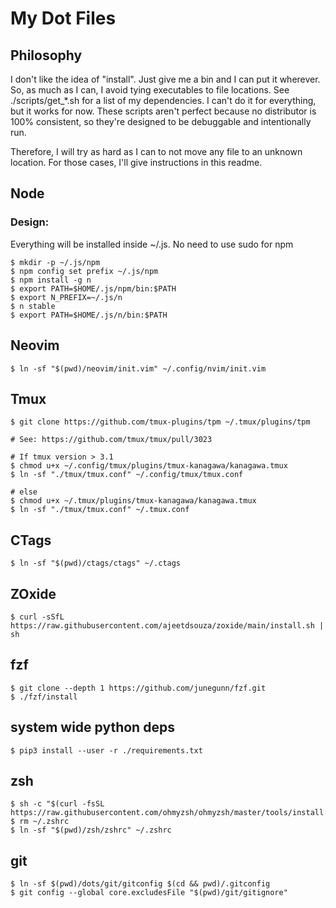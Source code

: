 # My Dot Files

## Philosophy
I don't like the idea of "install". Just give me a bin and I can put it wherever. So, as much as I can, I avoid tying executables to file locations. See ./scripts/get_\*.sh for a list of my dependencies. I can't do it for everything, but it works for now. These scripts aren't perfect because no distributor is 100% consistent, so they're designed to be debuggable and intentionally run.

Therefore, I will try as hard as I can to not move any file to an unknown location. For those cases, I'll give instructions in this readme.

## Node 
### Design:
Everything will be installed inside ~/.js. No need to use sudo for npm 
```
$ mkdir -p ~/.js/npm
$ npm config set prefix ~/.js/npm 
$ npm install -g n 
$ export PATH=$HOME/.js/npm/bin:$PATH 
$ export N_PREFIX=~/.js/n 
$ n stable 
$ export PATH=$HOME/.js/n/bin:$PATH
```

## Neovim
```
$ ln -sf "$(pwd)/neovim/init.vim" ~/.config/nvim/init.vim
```

## Tmux
```
$ git clone https://github.com/tmux-plugins/tpm ~/.tmux/plugins/tpm

# See: https://github.com/tmux/tmux/pull/3023

# If tmux version > 3.1
$ chmod u+x ~/.config/tmux/plugins/tmux-kanagawa/kanagawa.tmux
$ ln -sf "./tmux/tmux.conf" ~/.config/tmux/tmux.conf

# else
$ chmod u+x ~/.tmux/plugins/tmux-kanagawa/kanagawa.tmux
$ ln -sf "./tmux/tmux.conf" ~/.tmux.conf
```

## CTags
```
$ ln -sf "$(pwd)/ctags/ctags" ~/.ctags
```

## ZOxide
```
$ curl -sSfL https://raw.githubusercontent.com/ajeetdsouza/zoxide/main/install.sh | sh
```

## fzf
```
$ git clone --depth 1 https://github.com/junegunn/fzf.git
$ ./fzf/install
```

## system wide python deps 
```
$ pip3 install --user -r ./requirements.txt
```

## zsh 
```
$ sh -c "$(curl -fsSL https://raw.githubusercontent.com/ohmyzsh/ohmyzsh/master/tools/install.sh)"
$ rm ~/.zshrc
$ ln -sf "$(pwd)/zsh/zshrc" ~/.zshrc
```

## git
```
$ ln -sf $(pwd)/dots/git/gitconfig $(cd && pwd)/.gitconfig
$ git config --global core.excludesFile "$(pwd)/git/gitignore"
```

